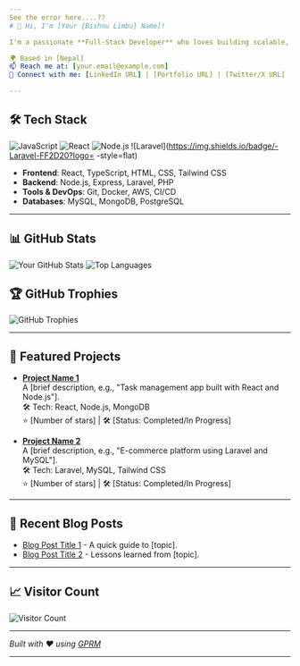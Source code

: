 ```yaml
---
See the error here....??
# 👋 Hi, I'm [Your {Bishnu Limbu} Name]!

I'm a passionate **Full-Stack Developer** who loves building scalable, user-friendly web applications. I specialize in **JavaScript**, **React**, **Node.js**, and **Laravel**, with a knack for crafting clean code and solving complex problems.

🌍 Based in [Nepal]  
📫 Reach me at: [your.email@example.com]  
🔗 Connect with me: [LinkedIn URL] | [Portfolio URL] | [Twitter/X URL]

---
```


## 🛠️ Tech Stack

![JavaScript](https://img.shields.io/badge/-JavaScript-F7DF1E?logo=javascript&logoColor=black&style=flat)
![React](https://img.shields.io/badge/-React-61DAFB?logo=react&logoColor=black&style=flat)
![Node.js](https://img.shields.io/badge/-Node.js-339933?logo=node.js&logoColor=white&style=flat)
![Laravel](https://img.shields.io/badge/-Laravel-FF2D20?logo= -style=flat)

- **Frontend**: React, TypeScript, HTML, CSS, Tailwind CSS
- **Backend**: Node.js, Express, Laravel, PHP
- **Tools & DevOps**: Git, Docker, AWS, CI/CD
- **Databases**: MySQL, MongoDB, PostgreSQL

---

## 📊 GitHub Stats

![Your GitHub Stats](https://github-readme-stats.vercel.app/api?username=yourusername&show_icons=true&theme=radical)
![Top Languages](https://github-readme-stats.vercel.app/api/top-langs/?username=yourusername&layout=compact&theme=radical)

## 🏆 GitHub Trophies

![GitHub Trophies](https://github-profile-trophy.vercel.app/?username=yourusername&theme=radical&no-frame=true)

---

## 🌟 Featured Projects

- **[Project Name 1](https://github.com/yourusername/project1)**  
  A [brief description, e.g., "Task management app built with React and Node.js"].  
  🛠️ Tech: React, Node.js, MongoDB  
  ⭐ [Number of stars] | 🛠️ [Status: Completed/In Progress]

- **[Project Name 2](https://github.com/yourusername/project2)**  
  A [brief description, e.g., "E-commerce platform using Laravel and MySQL"].  
  🛠️ Tech: Laravel, MySQL, Tailwind CSS  
  ⭐ [Number of stars] | 🛠️ [Status: Completed/In Progress]

---

## 📝 Recent Blog Posts

- [Blog Post Title 1](https://yourblog.com/post1) - A quick guide to [topic].  
- [Blog Post Title 2](https://yourblog.com/post2) - Lessons learned from [topic].

---

## 📈 Visitor Count

![Visitor Count](https://visitcount.itsvg.in/api?id=yourusername&icon=0&color=0)

---

*Built with ❤️ using [GPRM](https://gprm.itsvg.in)*

---

